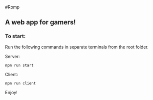#Romp
## A web app for gamers!

### To start: 

Run the following commands in separate terminals from the root folder.

Server:
``` 
npm run start
```

Client: 
```
npm run client
```

Enjoy!